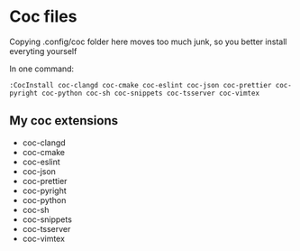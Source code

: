 # Coc files

Copying .config/coc folder here moves too much junk, so you better install everyting yourself

In one command:

```
:CocInstall coc-clangd coc-cmake coc-eslint coc-json coc-prettier coc-pyright coc-python coc-sh coc-snippets coc-tsserver coc-vimtex
```

## My coc extensions

-   coc-clangd
-   coc-cmake
-   coc-eslint
-   coc-json
-   coc-prettier
-   coc-pyright
-   coc-python
-   coc-sh
-   coc-snippets
-   coc-tsserver
-   coc-vimtex
